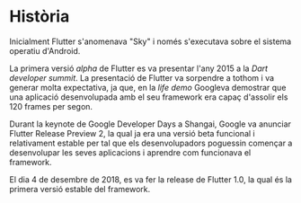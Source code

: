 <!-- TITLE: Història -->
<!-- SUBTITLE: Història de flutter -->

# Història

Inicialment Flutter s'anomenava "Sky" i només s'executava sobre el sistema operatiu d'Android.

La primera versió *alpha* de Flutter es va presentar l'any 2015 a la *Dart developer summit*. La presentació de Flutter va sorpendre a tothom i va generar molta expectativa, ja que, en la *life demo* Googleva demostrar que una aplicació desenvolupada amb el seu framework era capaç d'assolir els 120 frames per segon.

Durant la keynote de Google Developer Days a Shangai, Google va anunciar Flutter Release Preview 2, la qual ja era una versió beta funcional i relativament estable per tal que els desenvolupadors poguessin començar a desenvolupar les seves aplicacions i aprendre com funcionava el framework.

El dia 4 de desembre de 2018, es va fer la release de Flutter 1.0, la qual és la primera versió estable del framework.
